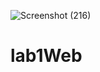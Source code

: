 ![Screenshot (216)](https://github.com/galvaal/lab1Web/assets/115516730/2bf7b810-f0a1-44fb-b1d5-be1cd33bb690)
# lab1Web
